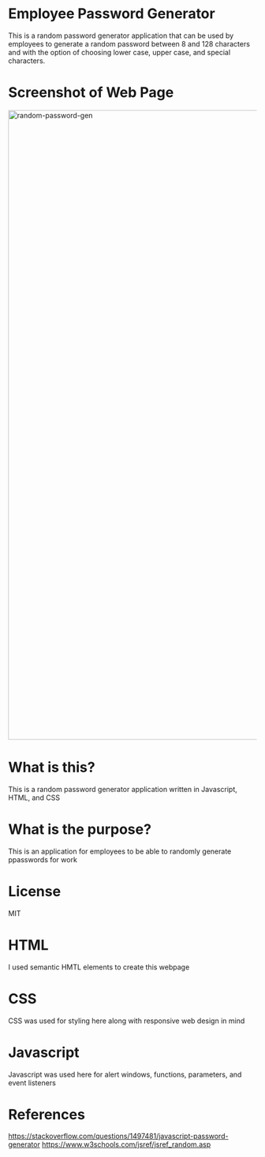 # Employee Password Generator 
This is a random password generator application that can be used by employees to generate a random password between 8 and 128 characters and with the option of choosing lower case, upper case, and special characters.

# Screenshot of Web Page
<img width="1278" alt="random-password-gen" src="https://user-images.githubusercontent.com/123614404/224800939-8e5542e4-d40a-4b29-af7d-37b7cbd211a8.png">

# What is this?
This is a random password generator application written in Javascript, HTML, and CSS

# What is the purpose?
This is an application for employees to be able to randomly generate ppasswords for work
# License 
MIT 

# HTML
I used semantic HMTL elements to create this webpage

# CSS
CSS was used for styling here along with responsive web design in mind

# Javascript
Javascript was used here for alert windows, functions, parameters, and event listeners

# References 
https://stackoverflow.com/questions/1497481/javascript-password-generator
https://www.w3schools.com/jsref/jsref_random.asp
